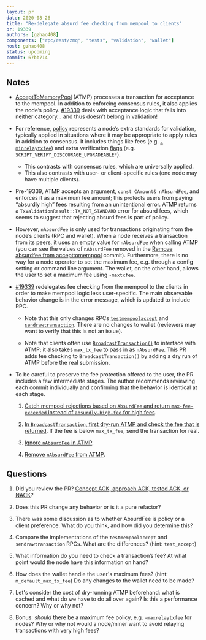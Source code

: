 ```yaml
---
layout: pr
date: 2020-08-26
title: "Re-delegate absurd fee checking from mempool to clients"
pr: 19339
authors: [gzhao408]
components: ["rpc/rest/zmq", "tests", "validation", "wallet"]
host: gzhao408
status: upcoming
commit: 67bb714
---
```


## Notes

* [AcceptToMemoryPool](https://github.com/bitcoin/bitcoin/blob/c831e105/src/validation.cpp#L1084)
  (ATMP) processes a transaction for acceptance to the mempool.  In addition to
  enforcing consensus rules, it also applies the node’s policy.
  [#19339](https://github.com/bitcoin/bitcoin/pull/19339) deals with acceptance
  logic that falls into neither category… and thus doesn’t belong in validation!

* For reference,
  [policy](https://github.com/bitcoin/bitcoin/tree/c831e105/src/policy)
  represents a node’s extra standards for validation, typically applied in
  situations where it may be appropriate to apply rules in addition to consensus.
  It includes things like fees (e.g.
  [`-minrelaytxfee`](https://github.com/bitcoin/bitcoin/blob/c831e105/src/init.cpp#L547))
  and extra verification
  [flags](https://github.com/bitcoin/bitcoin/blob/c831e105/src/policy/policy.h#L56)
  (e.g. `SCRIPT_VERIFY_DISCOURAGE_UPGRADEABLE*`).

  - This contrasts with consensus rules, which are universally applied.
  - This also contrasts with user- or client-specific rules (one node may have
    multiple clients).

* Pre-19339, ATMP accepts an argument, `const CAmount& nAbsurdFee`, and
  enforces it as a maximum fee amount; this protects users from paying
  “absurdly high” fees resulting from an unintentional error.  ATMP returns a
  `TxValidationResult::TX_NOT_STANDARD` error for absurd fees, which seems to
  suggest that rejecting absurd fees is part of policy.

* However, `nAbsurdFee` is only used for transactions originating from the
  node’s clients (RPC and wallet).  When a node receives a transaction from its
  peers, it uses an empty value for `nAbsurdFee` when calling ATMP (you can see
  the values of `nAbsurdFee` removed in the [Remove absurdfee from
  accepttomempool](https://github.com/bitcoin-core-review-club/bitcoin/commit/67bb7148)
  commit).  Furthermore, there is no way for a node operator to set the maximum
  fee, e.g. through a config setting or command line argument.  The wallet, on
  the other hand, allows the user to set a maximum fee using `-maxtxfee`.

* [#19339](https://github.com/bitcoin/bitcoin/pull/19339) redelegates fee
  checking from the mempool to the clients in order to make mempool logic less
  user-specific.  The main observable behavior change is in the error message,
  which is updated to include RPC.

  * Note that this only changes RPCs
    [`testmempoolaccept`](https://github.com/bitcoin/bitcoin/blob/3ab2582c/src/rpc/rawtransaction.cpp#L858)
    and
    [`sendrawtransaction`](https://github.com/bitcoin/bitcoin/blob/3ab2582c/src/rpc/rawtransaction.cpp#L800).
    There are no changes to wallet (reviewers may want to verify that this is not
    an issue).

  * Note that clients often use
    [`BroadcastTransaction()`](https://github.com/bitcoin/bitcoin/blob/3ab2582c/src/node/transaction.cpp#L16)
    to interface with ATMP; it also takes `max_tx_fee` to pass in as `nAbsurdFee`.
    This PR adds fee checking to `BroadcastTransaction()` by adding a dry run of
    ATMP before the real submission.

* To be careful to preserve the fee protection offered to the user, the PR
  includes a few intermediate stages.  The author recommends reviewing each
  commit individually and confirming that the behavior is identical at each
  stage.

  1. [Catch mempool rejections based on `AbsurdFee` and return
     `max-fee-exceeded` instead of `absurdly-high-fee` for high
     fees](https://github.com/bitcoin-core-review-club/bitcoin/commit/18f7e1fb).

  2. [In `BroadcastTransaction`, first dry-run ATMP and check the fee that is
     returned](https://github.com/bitcoin-core-review-club/bitcoin/commit/a872d8d3).
     If the fee is below `max_tx_fee`, send the transaction for real.

  3. [Ignore `nAbsurdFee` in
     ATMP](https://github.com/bitcoin-core-review-club/bitcoin/commit/24094623).

  4. [Remove `nAbsurdFee` from
     ATMP](https://github.com/bitcoin-core-review-club/bitcoin/commit/67bb7148).

## Questions

1. Did you review the PR? [Concept ACK, approach ACK, tested ACK, or
   NACK](https://github.com/bitcoin/bitcoin/blob/master/CONTRIBUTING.md#peer-review)?

2. Does this PR change any behavior or is it a pure refactor?

3. There was some discussion as to whether AbsurdFee is policy or a client
   preference.  What do you think, and how did you determine this?

4. Compare the implementations of the `testmempoolaccept` and
   `sendrawtransaction` RPCs.  What are the differences? (hint: `test_accept`)

5. What information do you need to check a transaction’s fee?  At what point
   would the node have this information on hand?

6. How does the wallet handle the user's maximum fees? (hint:
   `m_default_max_tx_fee`) Do any changes to the wallet need to be made?

7. Let's consider the cost of dry-running ATMP beforehand: what is cached and
   what do we have to do all over again?  Is this a performance concern? Why or
   why not?

8. Bonus: _should_ there be a maximum fee policy, e.g. `-maxrelaytxfee` for
   nodes?  Why or why not would a node/miner want to avoid relaying
   transactions with very high fees?

<!-- TODO: After meeting, uncomment and add meeting log between the irc tags
## Meeting Log
{% irc %}
{% endirc %}
-->
